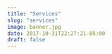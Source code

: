 ```yaml
---
title: "Services"
slug: "services"
image: banner.jpg
date: 2017-10-31T22:27:21-05:00
draft: false
---
```


